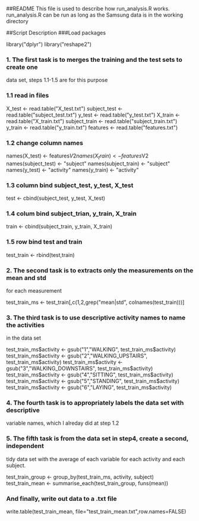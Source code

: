 ##README
This file is used to describe how run_analysis.R works.
run_analysis.R can be run as long as the Samsung data is in the working directory

##Script Description
###Load packages

library("dplyr")
library("reshape2")

### 1. The first task is to merges the training and the test sets to create one 
data set, steps 1.1-1.5 are for this purpose
### 1.1 read in files

X_test <- read.table("X_test.txt")
subject_test <- read.table("subject_test.txt")
y_test <- read.table("y_test.txt")
X_train <- read.table("X_train.txt")
subject_train <- read.table("subject_train.txt")
y_train <- read.table("y_train.txt")
features <- read.table("features.txt")

### 1.2 change column names

names(X_test) <- features$V2
names(X_train) <- features$V2
names(subject_test) <- "subject"
names(subject_train) <- "subject"
names(y_test) <- "activity"
names(y_train) <- "activity"

### 1.3 column bind subject_test, y_test, X_test

test <- cbind(subject_test, y_test, X_test)

### 1.4 colum bind subject_trian, y_train, X_train

train <- cbind(subject_train, y_train, X_train)

### 1.5 row bind test and train

test_train <- rbind(test,train)

### 2. The second task is to extracts only the measurements on the mean and std 
for each measurement

test_train_ms <- test_train[,c(1,2,grep("mean|std", colnames(test_train)))]

### 3. The third task is to use descriptive activity names to name the activities 
in the data set

test_train_ms$activity <- gsub("1","WALKING", test_train_ms$activity)
test_train_ms$activity <- gsub("2","WALKING_UPSTAIRS", test_train_ms$activity)
test_train_ms$activity <- gsub("3","WALKING_DOWNSTAIRS", test_train_ms$activity)
test_train_ms$activity <- gsub("4","SITTING", test_train_ms$activity)
test_train_ms$activity <- gsub("5","STANDING", test_train_ms$activity)
test_train_ms$activity <- gsub("6","LAYING", test_train_ms$activity)

### 4. The fourth task is to appropriately labels the data set with descriptive 
variable names, which I alreday did at step 1.2

### 5. The fifth task is from the data set in step4, create a second, independent 
tidy data set with the average of each variable for each activity and each subject.

test_train_group <- group_by(test_train_ms, activity, subject)
test_train_mean <- summarise_each(test_train_group, funs(mean))

### And finally, write out data to a .txt file
write.table(test_train_mean, file="test_train_mean.txt",row.names=FALSE)